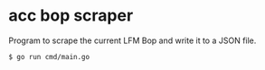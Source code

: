 # acc bop scraper

Program to scrape the current LFM Bop and write it to a JSON file.

```bash
$ go run cmd/main.go
```
